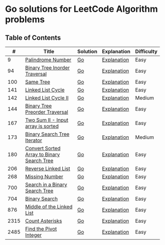 # Go solutions for LeetCode Algorithm problems

## Table of Contents

| #    | Title                                                                                                                   | Solution                                                          | Explanation                                                              | Difficulty |
| ---- | ----------------------------------------------------------------------------------------------------------------------- | ----------------------------------------------------------------- | ------------------------------------------------------------------------ | ---------- |
| 9    | [Palindrome Number](https://leetcode.com/problems/palindrome-number/)                                                   | [Go](0009.palindrome_number/solution.go)                          | [Explanation](0009.palindrome_number/README.md)                          | Easy       |
| 94   | [Binary Tree Inorder Traversal](https://leetcode.com/problems/binary-tree-inorder-traversal/)                           | [Go](0094.binary_tree_inorder_traversal/solution.go)              | [Explanation](0094.binary_tree_inorder_traversal/README.md)              | Easy       |
| 100  | [Same Tree](https://leetcode.com/problems/same-tree/)                                                                   | [Go](0100.same_tree/solution.go)                                  | [Explanation](0100.same_tree/README.md)                                  | Easy       |
| 141  | [Linked List Cycle](https://leetcode.com/problems/linked-list-cycle/)                                                   | [Go](0141.linked_list_cycle/solution.go)                          | [Explanation](0141.linked_list_cycle/README.md)                          | Easy       |
| 142  | [Linked List Cycle II](https://leetcode.com/problems/linked-list-cycle-ii/)                                             | [Go](0142.linked_list_cycle_2/solution.go)                        | [Explanation](0142.linked_list_cycle_2/README.md)                        | Medium     |
| 144  | [Binary Tree Preorder Traversal](https://leetcode.com/problems/binary-tree-preorder-traversal/)                         | [Go](0144.binary_tree_preorder_traversal/solution.go)             | [Explanation](0144.binary_tree_preorder_traversal/README.md)             | Easy       |
| 167  | [Two Sum II - Input array is sorted](https://leetcode.com/problems/two-sum-ii-input-array-is-sorted/)                   | [Go](0167.two_sum_2_array_is_sorted/solution.go)                  | [Explanation](0167.two_sum_2_array_is_sorted/README.md)                  | Easy       |
| 173  | [Binary Search Tree Iterator](https://leetcode.com/problems/binary-search-tree-iterator/)                               | [Go](0173.binary_search_tree_iterator/solution.go)                | [Explanation](0173.binary_search_tree_iterator/README.md)                | Medium     |
| 180  | [Convert Sorted Array to Binary Search Tree](https://leetcode.com/problems/convert-sorted-array-to-binary-search-tree/) | [Go](0180.convert_sorted_array_to_binary_search_tree/solution.go) | [Explanation](0180.convert_sorted_array_to_binary_search_tree/README.md) | Easy       |
| 206  | [Reverse Linked List](https://leetcode.com/problems/reverse-linked-list/)                                               | [Go](0206.reverse_linked_list/solution.go)                        | [Explanation](0206.reverse_linked_list/README.md)                        | Easy       |
| 268  | [Missing Number](https://leetcode.com/problems/missing-number/)                                                         | [Go](0268.missing_number/solution.go)                             | [Explanation](0268.missing_number/README.md)                             | Easy       |
| 700  | [Search in a Binary Search Tree](https://leetcode.com/problems/search-in-a-binary-search-tree/)                         | [Go](0700.search_in_a_binary_search_tree/solution.go)             | [Explanation](0700.search_in_a_binary_search_tree/README.md)             | Easy       |
| 704  | [Binary Search](https://leetcode.com/problems/binary-search/)                                                           | [Go](0704.binary_search/solution.go)                              | [Explanation](0704.binary_search/README.md)                              | Easy       |
| 876  | [Middle of the Linked List](https://leetcode.com/problems/middle-of-the-linked-list/)                                   | [Go](0876.middle_of_linked_list/solution.go)                      | [Explanation](0876.middle_of_linked_list/README.md)                      | Easy       |
| 2315 | [Count Asterisks](https://leetcode.com/problems/count-asterisks/)                                                       | [Go](2315.count_asterisks/solution.go)                            | [Explanation](2315.count_asterisks/README.md)                            | Easy       |
| 2485 | [Find the Pivot Integer](https://leetcode.com/problems/find-the-pivot-integer/)                                         | [Go](2485.find_the_pivot_integer/solution.go)                     | [Explanation](2485.find_the_pivot_integer/README.md)                     | Easy       |
